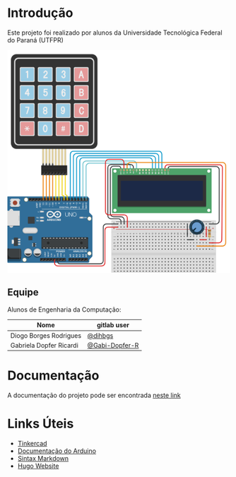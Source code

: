 # Introdução

Este projeto foi realizado por alunos da Universidade Tecnológica Federal do Paraná (UTFPR)

![Esquema do projeto](docs/api/content/esquema-lightbg.png)
## Equipe

Alunos de Engenharia da Computação:

|Nome| gitlab user|
|---|---|
|Diogo Borges Rodrigues| [@dihbgs](https://gitlab.com/dihbgs)|
|Gabriela Dopfer Ricardi| [@Gabi-Dopfer-R](https://gitlab.com/Gabi-Dopfer-R)|

# Documentação

A documentação do projeto pode ser encontrada [neste link](https://dihbgs.gitlab.io/ie21cp20201)

# Links Úteis

* [Tinkercad](https://www.tinkercad.com/)
* [Documentação do Arduino](https://www.arduino.cc/reference/en/)
* [Sintax Markdown](https://docs.gitlab.com/ee/user/markdown.html)
* [Hugo Website](https://gohugo.io/)
